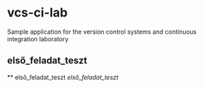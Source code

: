 # vcs-ci-lab
Sample application for the version control systems and continuous integration laboratory
## első_feladat_teszt
** első_feladat_teszt
_első_feladat_teszt_